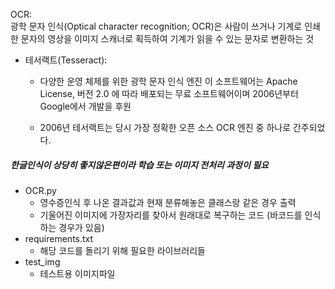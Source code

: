 OCR:  
광학 문자 인식(Optical character recognition; OCR)은 사람이 쓰거나 기계로 인쇄한 문자의 영상을 이미지 스캐너로 획득하여 기계가 읽을 수 있는 문자로 변환하는 것

- 테서랙트(Tesseract):     
  - 다양한 운영 체제를 위한 광학 문자 인식 엔진 이 소프트웨어는 Apache License, 버전 2.0 에 따라 배포되는 무료 소프트웨어이며 2006년부터 Google에서 개발을 후원

  - 2006년 테서랙트는 당시 가장 정확한 오픈 소스 OCR 엔진 중 하나로 간주되었다.

##### 한글인식이 상당히 좋지않은편이라 학습 또는 이미지 전처리 과정이 필요

- OCR.py 
  - 영수증인식 후 나온 결과값과 현재 분류해놓은 클래스랑 같은 경우 출력
  - 기울어진 이미지에 가장자리를 찾아서 원래대로 복구하는 코드 (바코드를 인식하는 경우가 있음)
- requirements.txt
  - 해당 코드를 돌리기 위해 필요한 라이브러리들
- test_img
  - 테스트용 이미지파일

